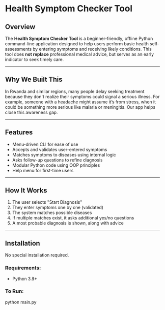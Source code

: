 # Health Symptom Checker Tool

## Overview

The **Health Symptom Checker Tool** is a beginner-friendly, offline Python command-line application designed to help users perform basic health self-assessments by entering symptoms and receiving likely conditions. This tool does **not replace** professional medical advice, but serves as an early indicator to seek timely care.

---

## Why We Built This

In Rwanda and similar regions, many people delay seeking treatment because they don't realize their symptoms could signal a serious illness. For example, someone with a headache might assume it’s from stress, when it could be something more serious like malaria or meningitis. Our app helps close this awareness gap.

---

## Features

- Menu-driven CLI for ease of use
- Accepts and validates user-entered symptoms
- Matches symptoms to diseases using internal logic
- Asks follow-up questions to refine diagnosis
- Modular Python code using OOP principles
- Help menu for first-time users

---

## How It Works

1. The user selects "Start Diagnosis"
2. They enter symptoms one by one (validated)
3. The system matches possible diseases
4. If multiple matches exist, it asks additional yes/no questions
5. A most probable diagnosis is shown, along with advice

---

## Installation

No special installation required.

### Requirements:
- Python 3.8+

### To Run:
python main.py
